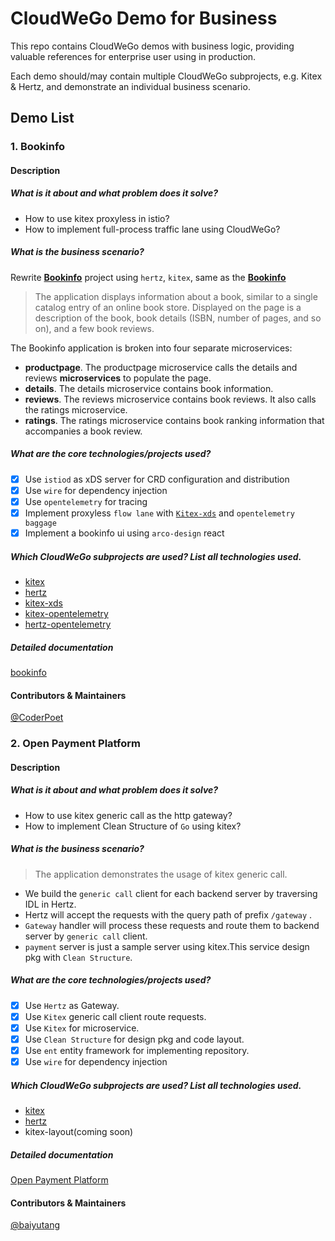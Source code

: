 # CloudWeGo Demo for Business

This repo contains CloudWeGo demos with business logic, providing valuable references for enterprise user using in production.

Each demo should/may contain multiple CloudWeGo subprojects, e.g. Kitex & Hertz, and demonstrate an individual business scenario.

## Demo List

### 1. Bookinfo

#### Description
##### What is it about and what problem does it solve?
- How to use kitex proxyless in istio?
- How to implement full-process traffic lane using CloudWeGo?

##### What is the business scenario?
Rewrite **[Bookinfo](https://istio.io/latest/docs/examples/bookinfo/)** project using `hertz`, `kitex`, same as the **[Bookinfo](https://istio.io/latest/docs/examples/bookinfo/)**

> The application displays information about a book, similar to a single catalog entry of an online book store. Displayed on the page is a description of the book, book details (ISBN, number of pages, and so on), and a few book reviews.

The Bookinfo application is broken into four separate microservices:

- **productpage**. The productpage microservice calls the details and reviews **microservices** to populate the page.
- **details**. The details microservice contains book information.
- **reviews**. The reviews microservice contains book reviews. It also calls the ratings microservice.
- **ratings**. The ratings microservice contains book ranking information that accompanies a book review.

##### What are the core technologies/projects used?

- [x] Use `istiod` as xDS server for CRD configuration and distribution
- [x] Use `wire` for dependency injection
- [x] Use `opentelemetry` for tracing
- [x] Implement proxyless `flow lane` with [`Kitex-xds`](https://github.com/kitex-contrib/xds) and `opentelemetry baggage`
- [x] Implement a bookinfo ui using `arco-design` react

##### Which CloudWeGo subprojects are used? List all technologies used.
- [kitex](https://github.com/cloudwego/kitex)
- [hertz](https://github.com/cloudwego/hertz)
- [kitex-xds](https://github.com/kitex-contrib/xds)
- [kitex-opentelemetry](https://github.com/kitex-contrib/obs-opentelemetry)
- [hertz-opentelemetry](https://github.com/hertz-contrib/obs-opentelemetry)

##### Detailed documentation
[bookinfo](./bookinfo/README.md)

#### Contributors & Maintainers
[@CoderPoet](https://github.com/CoderPoet)


### 2. Open Payment Platform

#### Description
##### What is it about and what problem does it solve?
- How to use kitex generic call as the http gateway?
- How to implement Clean Structure of `Go` using kitex?

##### What is the business scenario?
> The application demonstrates the usage of kitex generic call.

- We build the `generic call` client for each backend server by traversing IDL in Hertz.
- Hertz will accept the requests with the query path of prefix `/gateway` .
- `Gateway` handler will process these requests and route them to backend server by `generic call` client.
- `payment` server is just a sample server using kitex.This service design pkg with `Clean Structure`.

##### What are the core technologies/projects used?

- [x] Use `Hertz` as Gateway.
- [x] Use `Kitex` generic call client route requests.
- [x] Use `Kitex` for microservice.
- [x] Use `Clean Structure` for design pkg and code layout.
- [x] Use `ent` entity framework for implementing repository.
- [x] Use `wire` for dependency injection

##### Which CloudWeGo subprojects are used? List all technologies used.
- [kitex](https://github.com/cloudwego/kitex)
- [hertz](https://github.com/cloudwego/hertz)
- kitex-layout(coming soon)

##### Detailed documentation
[Open Payment Platform](./open-payment-platform/README.md)

#### Contributors & Maintainers
[@baiyutang](https://github.com/baiyutang)

